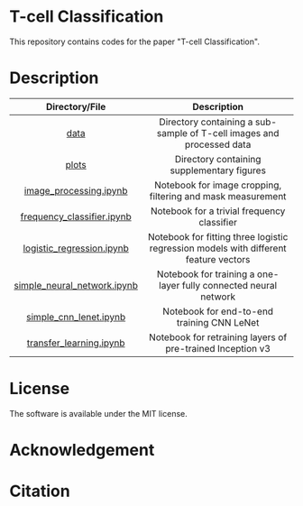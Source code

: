 # T-cell Classification

This repository contains codes for the paper "T-cell Classification".

# Description

|Directory/File|Description|
|:---:|:---:|
|[data](./data)|Directory containing a sub-sample of T-cell images and processed data|
|[plots](./plots)|Directory containing supplementary figures|
|[image_processing.ipynb](./image_processing.ipynb)|Notebook for image cropping, filtering and mask measurement|
|[frequency_classifier.ipynb](./frequency_classifier.ipynb)|Notebook for a trivial frequency classifier|
|[logistic_regression.ipynb](.logistic_regression.ipynb)|Notebook for fitting three logistic regression models with different feature vectors|
|[simple_neural_network.ipynb](./simple_neural_network.ipynb)|Notebook for training a one-layer fully connected neural network|
|[simple_cnn_lenet.ipynb](./simple_cnn_lenet.ipynb)|Notebook for end-to-end training CNN LeNet|
|[transfer_learning.ipynb](./transfer_learning.ipynb)|Notebook for retraining layers of pre-trained Inception v3|

# License
The software is available under the MIT license.

# Acknowledgement

# Citation